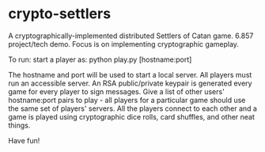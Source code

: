 crypto-settlers
===============

A cryptographically-implemented distributed Settlers of Catan game.  6.857 project/tech demo.  Focus is on implementing cryptographic gameplay.

To run:  start a player as:
python play.py [hostname:port]

The hostname and port will be used to start a local server.  All players must run an accessible server.  An RSA public/private keypair is generated every game for every player to sign messages.  Give a list of other users' hostname:port pairs to play - all players for a particular game should use the same set of players' servers.  All the players connect to each other and a game is played using cryptographic dice rolls, card shuffles, and other neat things.

Have fun!
